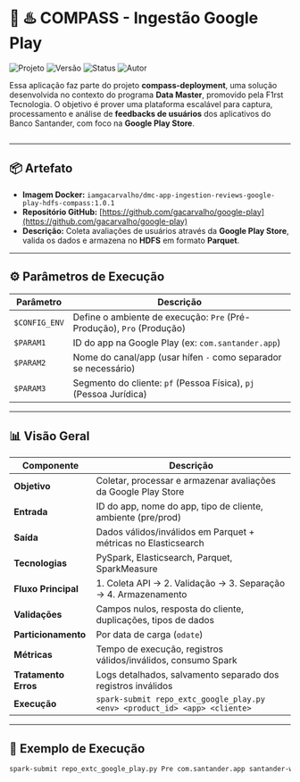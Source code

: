 # 🧭 ♨️ COMPASS - Ingestão Google Play

<p align="left">
  <img src="https://img.shields.io/badge/projeto-Compass-blue?style=flat-square" alt="Projeto">
  <img src="https://img.shields.io/badge/versão-1.0.0-blue?style=flat-square" alt="Versão">
  <img src="https://img.shields.io/badge/status-deployed-green?style=flat-square" alt="Status">
  <img src="https://img.shields.io/badge/autor-Gabriel_Carvalho-lightgrey?style=flat-square" alt="Autor">
</p>

Essa aplicação faz parte do projeto **compass-deployment**, uma solução desenvolvida no contexto do programa **Data Master**, promovido pela F1rst Tecnologia. O objetivo é prover uma plataforma escalável para captura, processamento e análise de **feedbacks de usuários** dos aplicativos do Banco Santander, com foco na **Google Play Store**.

![<data-master-compass>](https://github.com/gacarvalho/repo-spark-delta-iceberg/blob/main/header.png?raw=true)

---

## 📦 Artefato

- **Imagem Docker:** `iamgacarvalho/dmc-app-ingestion-reviews-google-play-hdfs-compass:1.0.1`
- **Repositório GitHub:** [https://github.com/gacarvalho/google-play](https://github.com/gacarvalho/google-play)
- **Descrição:** Coleta avaliações de usuários através da **Google Play Store**, valida os dados e armazena no **HDFS** em formato **Parquet**.

---

## ⚙️ Parâmetros de Execução

| Parâmetro     | Descrição                                                                 |
|---------------|---------------------------------------------------------------------------|
| `$CONFIG_ENV` | Define o ambiente de execução: `Pre` (Pré-Produção), `Pro` (Produção)     |
| `$PARAM1`     | ID do app na Google Play (ex: `com.santander.app`)                        |
| `$PARAM2`     | Nome do canal/app (usar hífen `-` como separador se necessário)           |
| `$PARAM3`     | Segmento do cliente: `pf` (Pessoa Física), `pj` (Pessoa Jurídica)         |

---

## 📊 Visão Geral

| Componente          | Descrição                                                                 |
|---------------------|---------------------------------------------------------------------------|
| **Objetivo**        | Coletar, processar e armazenar avaliações da Google Play Store            |
| **Entrada**         | ID do app, nome do app, tipo de cliente, ambiente (pre/prod)              |
| **Saída**           | Dados válidos/inválidos em Parquet + métricas no Elasticsearch            |
| **Tecnologias**     | PySpark, Elasticsearch, Parquet, SparkMeasure                             |
| **Fluxo Principal** | 1. Coleta API → 2. Validação → 3. Separação → 4. Armazenamento            |
| **Validações**      | Campos nulos, resposta do cliente, duplicações, tipos de dados            |
| **Particionamento** | Por data de carga (`odate`)                                               |
| **Métricas**        | Tempo de execução, registros válidos/inválidos, consumo Spark             |
| **Tratamento Erros**| Logs detalhados, salvamento separado dos registros inválidos             |
| **Execução**        | `spark-submit repo_extc_google_play.py <env> <product_id> <app> <cliente>` |

---

## 📝 Exemplo de Execução

```bash
spark-submit repo_extc_google_play.py Pre com.santander.app santander-way pf
